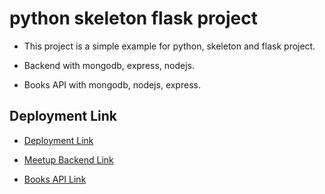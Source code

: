 # python skeleton flask project

- This project is a simple example for python, skeleton and flask project.

- Backend with mongodb, express, nodejs.

- Books API with mongodb, nodejs, express.

## Deployment Link

- [Deployment Link](https://python-skeleton-flask.bscebeci.de/ "Deployment Link")

- [Meetup Backend Link](https://meetup-getup-python.bscebeci.de/api/meetups "Meetup Backend Link")

- [Books API Link](https://apis-for-beginner.bscebeci.de/api/books "Books API")
